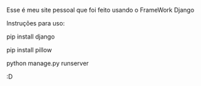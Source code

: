 Esse é meu site pessoal que foi feito usando o FrameWork Django

Instruções para uso:

pip install django 

pip install pillow

python manage.py runserver 


:D
